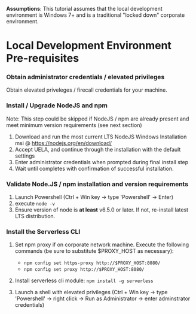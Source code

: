 **Assumptions**: This tutorial assumes that the local development environment is Windows 7+ and is a traditional "locked down" corporate environment.

# Local Development Environment Pre-requisites
### Obtain administrator credentials / elevated privileges
Obtain elevated priveleges / firecall credentials for your machine.
### Install / Upgrade NodeJS  and npm
Note: This step could be skipped if NodeJS / npm are already present and meet minimum version requirements (see next section)
  1. Download and run the most current LTS NodeJS Windows Installation msi @ https://nodejs.org/en/download/
  2. Accept UELA, and continue through the installation with the default settings
  3. Enter administrator credentials when prompted during final install step
  4. Wait until completes with confirmation of successful installation.
### Validate Node.JS / npm installation and version requirements
  1. Launch Powershell (Ctrl + Win key -> type 'Powershell' -> Enter)  
  2. execute `node -v`
  3. Ensure version of node is **at least** v6.5.0 or later.  If not, re-install latest LTS distribution.
### Install the Serverless CLI
  1. Set npm proxy if on corporate network machine.  Execute the following commands (be sure to substitute $PROXY_HOST as necessary):
      * `npm config set https-proxy http://$PROXY_HOST:8080/`
      * `npm config set proxy http://$PROXY_HOST:8080/`
  2. Install serverless cli module:
      `npm install -g serverless`
  




1. Launch a shell with elevated privileges (Ctrl + Win key -> type 'Powershell' -> right click -> Run as Administrator -> enter adminstrator credentials)
 
